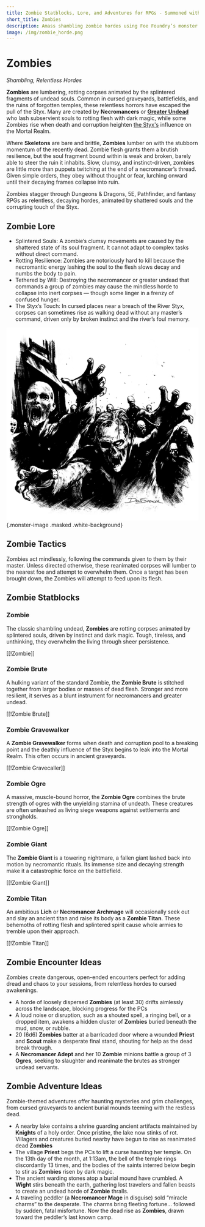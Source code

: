 ```yaml
---
title: Zombie Statblocks, Lore, and Adventures for RPGs - Summoned with Foe Foundry
short_title: Zombies
description: Amass shambling zombie hordes using Foe Foundry’s monster generator. Discover complete statblocks, lore, encounters, and adventure hooks to command your fantasy RPG campaigns.
image: /img/zombie_horde.png
---
```


# Zombies

*Shambling, Relentless Hordes*

**Zombies** are lumbering, rotting corpses animated by the splintered fragments of undead souls. Common in cursed graveyards, battlefields, and the ruins of forgotten temples, these relentless horrors have escaped the pull of the Styx. Many are created by **Necromancers** or [**Greater Undead**](../families/undead.md#greater-undead) who lash subservient souls to rotting flesh with dark magic, while some Zombies rise when death and corruption heighten [the Styx's](../families/undead.md#the-river-styx) influence on the Mortal Realm.

Where **Skeletons** are bare and brittle, **Zombies** lumber on with the stubborn momentum of the recently dead. Zombie flesh grants them a brutish resilience, but the soul fragment bound within is weak and broken, barely able to steer the ruin it inhabits. Slow, clumsy, and instinct-driven, zombies are little more than puppets twitching at the end of a necromancer’s thread. Given simple orders, they obey without thought or fear, lurching onward until their decaying frames collapse into ruin.

Zombies stagger through Dungeons & Dragons, 5E, Pathfinder, and fantasy RPGs as relentless, decaying hordes, animated by shattered souls and the corrupting touch of the Styx.

## Zombie Lore

- Splintered Souls: A zombie’s clumsy movements are caused by the shattered state of its soul fragment. It cannot adapt to complex tasks without direct command.
- Rotting Resilience: Zombies are notoriously hard to kill because the necromantic energy lashing the soul to the flesh slows decay and numbs the body to pain.
- Tethered by Will: Destroying the necromancer or greater undead that commands a group of zombies may cause the mindless horde to collapse into inert corpses — though some linger in a frenzy of confused hunger.
- The Styx’s Touch: In cursed places near a breach of the River Styx, corpses can sometimes rise as walking dead without any master’s command, driven only by broken instinct and the river’s foul memory.

![A relentless horde of reanimated Zombies marches to serve their necromantic overlords](../img/zombie_horde.png){.monster-image .masked .white-background}

## Zombie Tactics

Zombies act mindlessly, following the commands given to them by their master. Unless directed otherwise, these reanimated corpses will lumber to the nearest foe and attempt to overwhelm them. Once a target has been brought down, the Zombies will attempt to feed upon its flesh.

## Zombie Statblocks

### Zombie

The classic shambling undead, **Zombies** are rotting corpses animated by splintered souls, driven by instinct and dark magic. Tough, tireless, and unthinking, they overwhelm the living through sheer persistence.

[[!Zombie]]

### Zombie Brute

A hulking variant of the standard Zombie, the **Zombie Brute** is stitched together from larger bodies or masses of dead flesh. Stronger and more resilient, it serves as a blunt instrument for necromancers and greater undead.

[[!Zombie Brute]]

### Zombie Gravewalker

A **Zombie Gravewalker** forms when death and corruption pool to a breaking point and the deathly influence of the Styx begins to leak into the Mortal Realm. This often occurs in ancient graveyards.

[[!Zombie Gravecaller]]

### Zombie Ogre

A massive, muscle-bound horror, the **Zombie Ogre** combines the brute strength of ogres with the unyielding stamina of undeath. These creatures are often unleashed as living siege weapons against settlements and strongholds.

[[!Zombie Ogre]]

### Zombie Giant

The **Zombie Giant** is a towering nightmare, a fallen giant lashed back into motion by necromantic rituals. Its immense size and decaying strength make it a catastrophic force on the battlefield.

[[!Zombie Giant]]

### Zombie Titan

An ambitious **Lich** or **Necromancer Archmage** will occasionally seek out and slay an ancient titan and raise its body as a **Zombie Titan**. These behemoths of rotting flesh and splintered spirit cause whole armies to tremble upon their approach.

[[!Zombie Titan]]

## Zombie Encounter Ideas

Zombies create dangerous, open-ended encounters perfect for adding dread and chaos to your sessions, from relentless hordes to cursed awakenings.

- A horde of loosely dispersed **Zombies** (at least 30) drifts aimlessly across the landscape, blocking progress for the PCs
- A loud noise or disruption, such as a shouted spell, a ringing bell, or a dropped item, awakens a hidden cluster of **Zombies** buried beneath the mud, snow, or rubble.
- 20 (6d6) **Zombies** batter at a barricaded door where a wounded **Priest** and **Scout** make a desperate final stand, shouting for help as the dead break through.
- A **Necromancer Adept** and her 10 **Zombie** minions battle a group of 3 **Ogres**, seeking to slaughter and reanimate the brutes as stronger undead servants.

## Zombie Adventure Ideas

Zombie-themed adventures offer haunting mysteries and grim challenges, from cursed graveyards to ancient burial mounds teeming with the restless dead.

- A nearby lake contains a shrine guarding ancient artifacts maintained by **Knights** of a holy order. Once pristine, the lake now stinks of rot. Villagers and creatures buried nearby have begun to rise as reanimated dead **Zombies**
- The village **Priest** begs the PCs to lift a curse haunting her temple. On the 13th day of the month, at 1:13am, the bell of the temple rings discordantly 13 times, and the bodies of the saints interred below begin to stir as **Zombies** risen by dark magic.
- The ancient warding stones atop a burial mound have crumbled. A **Wight** stirs beneath the earth, gathering lost travelers and fallen beasts to create an undead horde of **Zombie** thralls.
- A traveling peddler (a **Necromancer Mage** in disguise) sold “miracle charms” to the desperate. The charms bring fleeting fortune... followed by sudden, fatal misfortune. Now the dead rise as **Zombies**, drawn toward the peddler’s last known camp.
